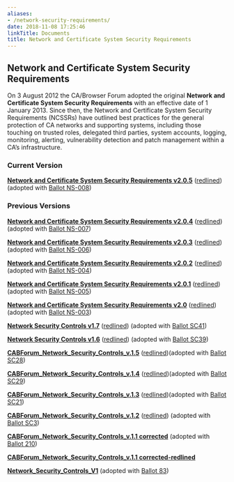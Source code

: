 ```yaml
---
aliases:
- /network-security-requirements/
date: 2018-11-08 17:25:46
linkTitle: Documents
title: Network and Certificate System Security Requirements
---
```


## Network and Certificate System Security Requirements

On 3 August 2012 the CA/Browser Forum adopted the original **Network and Certificate System Security Requirements** with an effective date of 1 January 2013. Since then, the Network and Certificate System Security Requirements (NCSSRs) have outlined best practices for the general protection of CA networks and supporting systems, including those touching on trusted roles, delegated third parties, system accounts, logging, monitoring, alerting, vulnerability detection and patch management within a CA’s infrastructure.

### Current Version

**[Network and Certificate System Security Requirements v2.0.5][38]** ([redlined][39]) (adopted with [Ballot NS-008][40])

### Previous Versions

**[Network and Certificate System Security Requirements v2.0.4][35]** ([redlined][36]) (adopted with [Ballot NS-007][37])

**[Network and Certificate System Security Requirements v2.0.3][32]** ([redlined][33]) (adopted with [Ballot NS-006][34])

**[Network and Certificate System Security Requirements v2.0.2][26]** ([redlined][27]) (adopted with [Ballot NS-004][28])

**[Network and Certificate System Security Requirements v2.0.1][29]** ([redlined][30]) (adopted with [Ballot NS-005][31])

**[Network and Certificate System Security Requirements v2.0][23]** ([redlined][24]) (adopted with [Ballot NS-003][25])

**[Network Security Controls v1.7][1]** ([redlined][2]) (adopted with [Ballot SC41][3])

**[Network Security Controls v1.6][4]** ([redlined][5]) (adopted with [Ballot SC39][6])

**[CABForum_Network_Security_Controls_v.1.5][7]** ([redlined][8])(adopted with [Ballot SC28][9])

**[CABForum_Network_Security_Controls_v.1.4][10]** ([redlined][11])(adopted with [Ballot SC29][12])

**[CABForum_Network_Security_Controls_v.1.3][13]** ([redlined][14])(adopted with [Ballot SC21][12])

**[CABForum_Network_Security_Controls_v.1.2][15]** ([redlined][16]) (adopted with [Ballot SC3][17])

**[CABForum_Network_Security_Controls_v.1.1 corrected][18]** (adopted with [Ballot 210][19])

**[CABForum_Network_Security_Controls_v.1.1 corrected-redlined][20]**

**[Network_Security_Controls_V1][21]** (adopted with [Ballot 83][22])

[1]: /uploads/CA-Browser-Forum-Network-Security-Guidelines-v1.7.pdf
[2]: /uploads/CA-Browser-Forum-Network-Security-Guidelines-v1.7_redline.pdf
[3]: /2021/02/26/ballot-sc41-reformatting-the-brs-evgs-and-ncssrs/
[4]: /uploads/CA-Browser-Forum-Network-Security-Controls-v1.6.pdf
[5]: /uploads/CA-Browser-Forum-Network-Security-Controls-v1.6_redline.pdf
[6]: /2021/02/10/ballot-sc39v3-definition-of-critical-vulnerability/
[7]: /uploads/CA-Browser-Forum-Network-Security-Controls-v1.5.pdf
[8]: /uploads/CA-Browser-Forum-Network-Security-Controls-v1.5-redlined.pdf
[9]: /2020/09/10/ballot-sc28-logging-and-log-retention/
[10]: /uploads/ca-browser_forum_network_security_controls_v1.4.pdf
[11]: /uploads/ca-browser_forum_network_security_controls_v1.4-redline.pdf
[12]: /2019/10/04/ballot-sc21-the-network-and-certificate-systems-security-requirements-section-3-log-integrity-controls/
[13]: /uploads/CA-Browser-Forum-Network-Security-Controls-v1.3.pdf
[14]: /uploads/CA-Browser-Forum-Network-Security-Controls-v1.3-redlined.pdf
[15]: /uploads/CABForum-Network-Security-Controls-1.2.pdf
[16]: /uploads/CABForum-Network-Security-Controls-1.2-redlined.pdf
[17]: /2018/08/16/ballot-sc3-two-factor-authentication-and-password-improvements/
[18]: /uploads/CABForum_Network_Security_Controls_v.1.1-corrected.pdf
[19]: /2017/08/31/ballot-210-misc-changes-network-certificate-system-security-requirements/
[20]: /uploads/CABForum_Network_Security_Controls_v.1.1-corrected-redlined.pdf
[21]: /uploads/Network_Security_Controls_V1.pdf
[22]: /2012/08/03/ballot-83-adopt-network-and-certificate-system-security-requirements/
[23]: /posts/2024/2024-05-06-NSWG-Ballot-NS-003/CA-Browser-Forum-FG-NCSSR-2.0.pdf
[24]: /posts/2024/2024-05-06-NSWG-Ballot-NS-003/CA-Browser-Forum-NCSSR-2.0-redline.pdf
[25]: /2024/04/09/ballot-ns-003/

[26]: /posts/2024/2024-12-16-NSWG-Ballot-NS-004/CA-Browser-Forum-FG-NCSSR-2.0.2.pdf
[27]: /posts/2024/2024-12-16-NSWG-Ballot-NS-004/CA-Browser-Forum-NCSSR-2.0.2-redline.pdf
[28]: /posts/2024/2024-12-16-NSWG-Ballot-NS-004/Ballot-NS-004/

[29]: /posts/2024/2024-11-11-NSWG-Ballot-NS-005/CA-Browser-Forum-FG-NCSSR-2.0.1.pdf
[30]: /posts/2024/2024-11-11-NSWG-Ballot-NS-005/CA-Browser-Forum-NCSSR-2.0.1-redline.pdf
[31]: /posts/2024/2024-11-11-NSWG-Ballot-NS-005/Ballot-NS-005/

[32]: /posts/2024/2024-12-16-NSWG-Ballot-NS-006/CA-Browser-Forum-FG-NCSSR-2.0.3.pdf
[33]: /posts/2024/2024-12-16-NSWG-Ballot-NS-006/CA-Browser-Forum-NCSSR-2.0.3-redline.pdf
[34]: /posts/2024/2024-12-16-NSWG-Ballot-NS-006/Ballot-NS-006/

[35]: /posts/2025/2025-03-11-NSWG-Ballot-NS-007/CA-Browser-Forum-FG-NCSSR-2.0.4.pdf
[36]: /posts/2025/2025-03-11-NSWG-Ballot-NS-007/CA-Browser-Forum-NCSSR-2.0.4-redline.pdf
[37]: /posts/2025/2025-03-11-NSWG-Ballot-NS-007/ballot-ns-007/

[38]: /posts/2025/2025-06-03-NSWG-Ballot-NS-008/CA-Browser-Forum-FG-NCSSR-2.0.5.pdf
[39]: /posts/2025/2025-06-03-NSWG-Ballot-NS-008/CA-Browser-Forum-NCSSR-2.0.5-redline.pdf
[40]: /posts/2025/2025-06-03-NSWG-Ballot-NS-008/ballot-ns-008/
